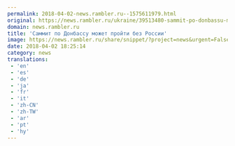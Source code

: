 ```yaml
---
permalink: 2018-04-02-news.rambler.ru--1575611979.html
original: https://news.rambler.ru/ukraine/39513480-sammit-po-donbassu-mozhet-proyti-bez-rossii/
domain: news.rambler.ru
title: 'Саммит по Донбассу может пройти без России'
image: https://news.rambler.ru/share/snippet/?project=news&urgent=False&image=http%3A%2F%2Fnews.rambler.ru%2Fimg%2F2018%2F02%2F20190329.984941.2855.jpeg&big=False&title=%D0%A1%D0%B0%D0%BC%D0%BC%D0%B8%D1%82+%D0%BF%D0%BE%C2%A0%D0%94%D0%BE%D0%BD%D0%B1%D0%B0%D1%81%D1%81%D1%83+%D0%BC%D0%BE%D0%B6%D0%B5%D1%82+%D0%BF%D1%80%D0%BE%D0%B9%D1%82%D0%B8+%D0%B1%D0%B5%D0%B7%C2%A0%D0%A0%D0%BE%D1%81%D1%81%D0%B8%D0%B8
date: 2018-04-02 18:25:14
category: news
translations: 
 - 'en'
 - 'es'
 - 'de'
 - 'ja'
 - 'fr'
 - 'it'
 - 'zh-CN'
 - 'zh-TW'
 - 'ar'
 - 'pt'
 - 'hy'
---
```


